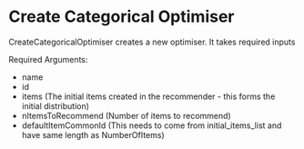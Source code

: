 # Create Categorical Optimiser

CreateCategoricalOptimiser creates a new optimiser. It takes required inputs

Required Arguments:

- name
- id
- items (The initial items created in the recommender - this forms the initial distribution)
- nItemsToRecommend (Number of items to recommend)
- defaultItemCommonId (This needs to come from initial_items_list and have same length as NumberOfItems)
